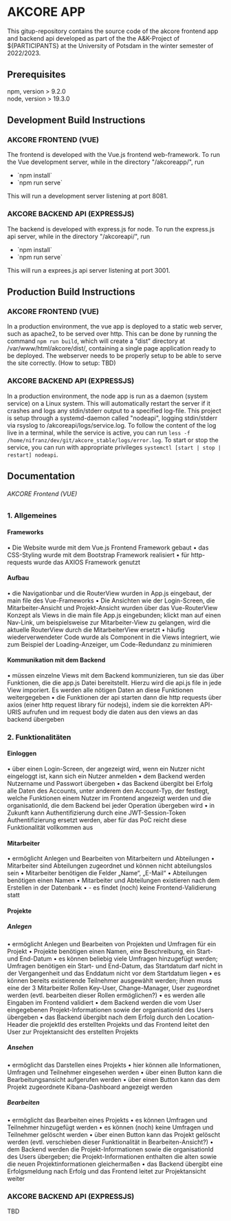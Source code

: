 # AKCORE APP

This gitup-repository contains the source code of the akcore frontend app and backend api developed as part of the the A&K-Project of ${PARTICIPANTS} at the University of Potsdam in the winter semester of 2022/2023.

## Prerequisites

npm, version > 9.2.0  
node, version > 19.3.0  

## Development Build Instructions
### AKCORE FRONTEND (VUE)

The frontend is developed with the Vue.js frontend web-framework. To run the Vue development server, while in the directory "/akcoreapp/", run  
<ul>
    <li>`npm install`</li>
    <li>`npm run serve` </li>
</ul> 

This will run a development server listening at port 8081.

### AKCORE BACKEND API (EXPRESSJS)

The backend is developed with express.js for node. To run the express.js api server, while in the directory "/akcoreapi/", run  
<ul>
    <li>`npm install`</li>
    <li>`npm run serve` </li>
</ul> 

This will run a exprees.js api server listening at port 3001.

## Production Build Instructions
### AKCORE FRONTEND (VUE)
In a production environment, the vue app is deployed to a static web server, such as apache2, to be served over http. This can be done by running the command `npm run build`, which will create a "dist" directory at /var/www/html/akcore/dist/, containing a single page application ready to be deployed. The webserver needs to be properly setup to be able to serve the site correctly. (How to setup: TBD)

### AKCORE BACKEND API (EXPRESSJS)
In a production environment, the node app is run as a daemon (system service) on a Linux system. This will automatically restart the server if it crashes and logs any stdin/stderr output to a specified log-file. This project is setup through a systemd-daemon called "nodeapi", logging stdin/stderr via rsyslog to /akcoreapi/logs/service.log. To follow the content of the log live in a terminal, while the service is active, you can run `less -f /home/nifranz/dev/git/akcore_stable/logs/error.log`. To start or stop the service, you can run with appropriate privileges `systemctl [start | stop | restart] nodeapi`. 
## Documentation

###### AKCORE Frontend (VUE)

### 1. Allgemeines
#### Frameworks
•	Die Website wurde mit dem Vue.js Frontend Framework gebaut
•	das CSS-Styling wurde mit dem Bootstrap Framework realisiert
•	für http-requests wurde das AXIOS Framework genutzt
#### Aufbau
•	die Navigationbar und die RouterView wurden in App.js eingebaut, der main file des Vue-Frameworks
•	Die Ansichten wie der Login-Screen, die Mitarbeiter-Ansicht und Projekt-Ansicht wurden über das Vue-RouterView Konzept als Views in die main file App.js eingebunden; klickt man auf einen Nav-Link, um beispielsweise zur Mitarbeiter-View zu gelangen, wird die aktuelle RouterView durch die MitarbeiterView ersetzt
•	häufig wiederverwendeter Code wurde als Component in die Views integriert, wie zum Beispiel der Loading-Anzeiger, um Code-Redundanz zu minimieren
#### Kommunikation mit dem Backend
•	müssen einzelne Views mit dem Backend kommunizieren, tun sie das über Funktionen, die die app.js Datei bereitstellt. Hierzu wird die api.js file in jede View imporiert. Es werden alle nötigen Daten an diese Funktionen weitergegeben
•	die Funktionen der api starten dann die http requests über axios (einer http request library für nodejs), indem sie die korrekten API-URIS aufrufen und im request body die daten aus den views an das backend übergeben

### 2. Funktionalitäten
#### Einloggen
•	über einen Login-Screen, der angezeigt wird, wenn ein Nutzer nicht eingeloggt ist, kann sich ein Nutzer anmelden
•	dem Backend werden Nutzername und Passwort übergeben
•	das Backend übergibt bei Erfolg alle Daten des Accounts, unter anderem den Account-Typ, der festlegt, welche Funktionen einem Nutzer im Frontend angezeigt werden und die organisationId, die dem Backend bei jeder Operation übergeben wird
•	in Zukunft kann Authentifizierung durch eine JWT-Session-Token Authentifizierung ersetzt werden, aber für das PoC reicht diese Funktionalität vollkommen aus

#### Mitarbeiter 
•	ermöglicht Anlegen und Bearbeiten von Mitarbeitern und Abteilungen
•	Mitarbeiter sind Abteilungen zugeordnet und können nicht abteilungslos sein
•	Mitarbeiter benötigen die Felder „Name“, „E-Mail“
•	Abteilungen benötigen einen Namen
•	Mitarbeiter und Abteilungen existieren nach dem Erstellen in der Datenbank
•	- es findet (noch) keine Frontend-Validierung statt

#### Projekte
##### Anlegen 
•	ermöglicht Anlegen und Bearbeiten von Projekten und Umfragen für ein Projekt
•	Projekte benötigen einen Namen, eine Beschreibung, ein Start- und End-Datum
•	es können beliebig viele Umfragen hinzugefügt werden; Umfragen benötigen ein Start- und End-Datum, das Startdatum darf nicht in der Vergangenheit und das Enddatum nicht vor dem Startdatum liegen
•	es können bereits existierende Teilnehmer ausgewählt werden; ihnen muss eine der 3 Mitarbeiter Rollen Key-User, Change-Manager, User zugeordnet werden (evtl. bearbeiten dieser Rollen ermöglichen?)
•	es werden alle Eingaben im Frontend validiert
•	dem Backend werden die vom User eingegebenen Projekt-Informationen sowie der organisationId des Users übergeben
•	das Backend übergibt nach dem Erfolg durch den Location-Header die projektId des erstellten Projekts und das Frontend leitet den User zur Projektansicht des erstellten Projekts

##### Ansehen 
•	ermöglicht das Darstellen eines Projekts
•	hier können alle Informationen, Umfragen und Teilnehmer eingesehen werden
•	über einen Button kann die Bearbeitungsansicht aufgerufen werden
•	über einen Button kann das dem Projekt zugeordnete Kibana-Dashboard angezeigt werden

##### Bearbeiten
•	ermöglicht das Bearbeiten eines Projekts
•	es können Umfragen und Teilnehmer hinzugefügt werden
•	es können (noch) keine Umfragen und Teilnehmer gelöscht werden
•	über einen Button kann das Projekt gelöscht werden (evtl. verschieben dieser Funktionalität in Bearbeiten-Ansicht?)
•	dem Backend werden die Projekt-Informationen sowie die organisationId des Users übergeben; die Projekt-Informationen enthalten die alten sowie die neuen Projektinformationen gleichermaßen
•	das Backend übergibt eine Erfolgsmeldung nach Erfolg und das Frontend leitet zur Projektansicht weiter

### AKCORE BACKEND API (EXPRESSJS)

TBD